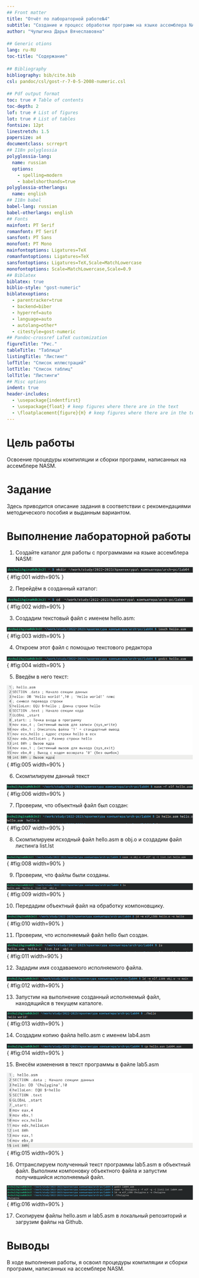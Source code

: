 ```yaml
---
## Front matter
title: "Отчёт по лабораторной работе№4"
subtitle: "Создание и процесс обработки программ на языке ассемблера NASM"
author: "Чулыгина Дарья Вячеславовна"

## Generic otions
lang: ru-RU
toc-title: "Содержание"

## Bibliography
bibliography: bib/cite.bib
csl: pandoc/csl/gost-r-7-0-5-2008-numeric.csl

## Pdf output format
toc: true # Table of contents
toc-depth: 2
lof: true # List of figures
lot: true # List of tables
fontsize: 12pt
linestretch: 1.5
papersize: a4
documentclass: scrreprt
## I18n polyglossia
polyglossia-lang:
  name: russian
  options:
	- spelling=modern
	- babelshorthands=true
polyglossia-otherlangs:
  name: english
## I18n babel
babel-lang: russian
babel-otherlangs: english
## Fonts
mainfont: PT Serif
romanfont: PT Serif
sansfont: PT Sans
monofont: PT Mono
mainfontoptions: Ligatures=TeX
romanfontoptions: Ligatures=TeX
sansfontoptions: Ligatures=TeX,Scale=MatchLowercase
monofontoptions: Scale=MatchLowercase,Scale=0.9
## Biblatex
biblatex: true
biblio-style: "gost-numeric"
biblatexoptions:
  - parentracker=true
  - backend=biber
  - hyperref=auto
  - language=auto
  - autolang=other*
  - citestyle=gost-numeric
## Pandoc-crossref LaTeX customization
figureTitle: "Рис."
tableTitle: "Таблица"
listingTitle: "Листинг"
lofTitle: "Список иллюстраций"
lotTitle: "Список таблиц"
lolTitle: "Листинги"
## Misc options
indent: true
header-includes:
  - \usepackage{indentfirst}
  - \usepackage{float} # keep figures where there are in the text
  - \floatplacement{figure}{H} # keep figures where there are in the text
---
```


# Цель работы

Освоение процедуры компиляции и сборки программ, написанных на ассемблере NASM.

# Задание

Здесь приводится описание задания в соответствии с рекомендациями
методического пособия и выданным вариантом.

# Выполнение лабораторной работы

1. Создайте каталог для работы с программами на языке ассемблера NASM:

![Создание каталога](image/1.png){ #fig:001 width=90% }

2. Перейдём в созданный каталог:

![Переход в каталог](image/2.png){ #fig:002 width=90% }

3. Создадим текстовый файл с именем hello.asm:

![Создание текстового файла](image/3.png){ #fig:003 width=90% }

4. Откроем этот файл с помощью текстового редактора

![Открытие файла](image/4.png){ #fig:004 width=90% }

5. Введём в него текст:

![Ввод текста](image/5.png){ #fig:005 width=90% }

6. Скомпилируем данный текст

![Компиляция текста](image/6.png){ #fig:006 width=90% }

7. Проверим, что объектный файл был создан:

![проверка, что объектный файл был создан](image/7.png){ #fig:007 width=90% }

8. Скомпилируем исходный файл hello.asm в obj.o  и создадим файл листинга list.lst

![Создание файлов](image/8.png){ #fig:008 width=90% }

9. Проверим, что файлы были созданы.

![Проверка, что файлы были созданы.](image/9.png){ #fig:009 width=90% }

10. Передадим объектный файл на обработку компоновщику.

![Передача файла на компоновку](image/10.png){ #fig:010 width=90% }

11. Проверим, что исполняемый файл hello был создан.

![Проверка, что исполняемый файл hello был создан](image/11.png){ #fig:011 width=90% }

12. Зададим имя создаваемого исполняемого файла.

![Зададим имя создаваемого исполняемого файла](image/12.png){ #fig:012 width=90% }

13. Запустим на выполнение созданный исполняемый файл, находящийся в текущем каталоге.

![Запуск на выполнение созданный исполняемый файл](image/13.png){ #fig:013 width=90% }

14. Создадим копию файла hello.asm с именем lab4.asm

![Создание копии файла с именем lab4.asm](image/14.png){ #fig:014 width=90% }

15. Внесём изменения в текст программы в файле lab5.asm

![Внесение изменения в текст программы](image/15.png){ #fig:015 width=90% }

16. Оттранслируем полученный текст программы lab5.asm в объектный файл. Выполним компоновку объектного файла и запустим получившийся исполняемый файл.

![Оттранслирование, компоновка, запуск](image/16.png){ #fig:016 width=90% }

17. Скопируем файлы hello.asm и lab5.asm в локальный репозиторий и загрузим файлы на Github.

# Выводы

В ходе выполнения работы, я освоил процедуры компиляции и сборки программ, написанных на ассемблере NASM.
